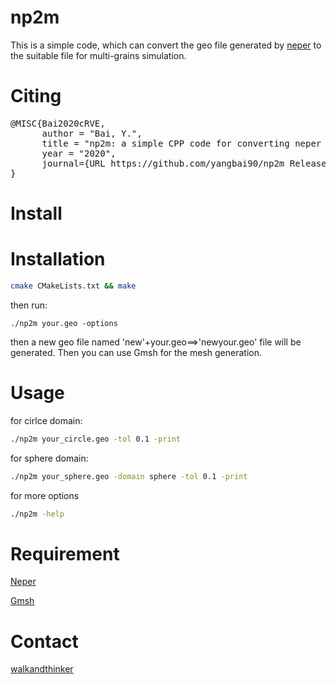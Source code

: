 # np2m
This is a simple code, which can convert the geo file generated by [neper](http://neper.sourceforge.net/) to the suitable file for multi-grains simulation.

# Citing

<pre>
@MISC{Bai2020cRVE,
      author = "Bai, Y.",
      title = "np2m: a simple CPP code for converting neper generated geo file to the parametric geo file for Gmsh",
      year = "2020",
      journal={URL https://github.com/yangbai90/np2m Release}
}
</pre>


# Install

# Installation

``` sh
cmake CMakeLists.txt && make
```

then run:

```console
./np2m your.geo -options
```
then a new geo file named 'new'+your.geo==>'newyour.geo' file will be generated. Then you can use Gmsh for the mesh generation.


# Usage

for cirlce domain:
```sh
./np2m your_circle.geo -tol 0.1 -print
```

for sphere domain:
```sh
./np2m your_sphere.geo -domain sphere -tol 0.1 -print
```

for more options
```sh
./np2m -help
```

# Requirement
[Neper](http://neper.sourceforge.net/)

[Gmsh](http://gmsh.info/)

# Contact
[walkandthinker](mailto:walkandthinker@gmail.com)
